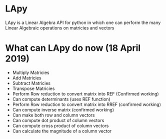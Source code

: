 # LApy
LApy is a Linear Algebra API for python in which one can perform the many Linear Algebraic operations on matricies and vectors

# What can LApy do now (18 April 2019)
  - Multiply Matricies
  - Add Matricies
  - Subtract Matricies
  - Transpose Matricies
  - Perform Row reduction to convert matrix into REF (Confirmed working)
  - Can compute determinants (uses REF function)
  - Perform Row reduction to convert matrix into RREF (confirmed working)
  - Can compute inverse matrix (confirmed working)
  - Can make both row and column vectors
  - Can compute dot product of column vectors
  - Can compute cross product of column vectors
  - Can calculate the magnitude of a column vector
